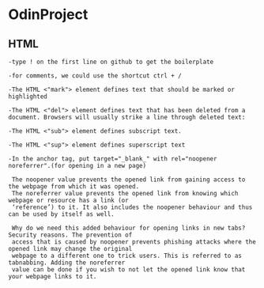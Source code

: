 # OdinProject

## HTML

    -type ! on the first line on github to get the boilerplate

    -for comments, we could use the shortcut ctrl + / 

    -The HTML <"mark"> element defines text that should be marked or highlighted

    -The HTML <"del"> element defines text that has been deleted from a document. Browsers will usually strike a line through deleted text:

    -The HTML <"sub"> element defines subscript text. 

    -The HTML <"sup"> element defines superscript text

    -In the anchor tag, put target="_blank_" with rel="noopener noreferrer".(for opening in a new page)

     The noopener value prevents the opened link from gaining access to the webpage from which it was opened.
     The noreferrer value prevents the opened link from knowing which webpage or resource has a link (or 
     ‘reference’) to it. It also includes the noopener behaviour and thus can be used by itself as well.

     Why do we need this added behaviour for opening links in new tabs? Security reasons. The prevention of 
     access that is caused by noopener prevents phishing attacks where the opened link may change the original
     webpage to a different one to trick users. This is referred to as tabnabbing. Adding the noreferrer 
     value can be done if you wish to not let the opened link know that your webpage links to it.


